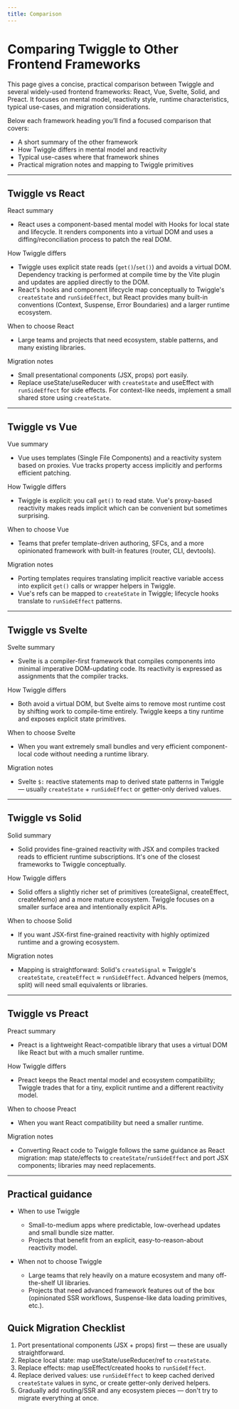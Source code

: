 ```yaml
---
title: Comparison
---
```



# Comparing Twiggle to Other Frontend Frameworks

This page gives a concise, practical comparison between Twiggle and several widely-used frontend frameworks: React, Vue, Svelte, Solid, and Preact. It focuses on mental model, reactivity style, runtime characteristics, typical use-cases, and migration considerations.

Below each framework heading you’ll find a focused comparison that covers:

- A short summary of the other framework
- How Twiggle differs in mental model and reactivity
- Typical use-cases where that framework shines
- Practical migration notes and mapping to Twiggle primitives

---

## Twiggle vs React

React summary

- React uses a component-based mental model with Hooks for local state and lifecycle. It renders components into a virtual DOM and uses a diffing/reconciliation process to patch the real DOM.

How Twiggle differs

- Twiggle uses explicit state reads (`get()`/`set()`) and avoids a virtual DOM. Dependency tracking is performed at compile time by the Vite plugin and updates are applied directly to the DOM.
- React's hooks and component lifecycle map conceptually to Twiggle's `createState` and `runSideEffect`, but React provides many built-in conventions (Context, Suspense, Error Boundaries) and a larger runtime ecosystem.

When to choose React

- Large teams and projects that need ecosystem, stable patterns, and many existing libraries.

Migration notes

- Small presentational components (JSX, props) port easily.
- Replace useState/useReducer with `createState` and useEffect with `runSideEffect` for side effects. For context-like needs, implement a small shared store using `createState`.

---

## Twiggle vs Vue

Vue summary

- Vue uses templates (Single File Components) and a reactivity system based on proxies. Vue tracks property access implicitly and performs efficient patching.

How Twiggle differs

- Twiggle is explicit: you call `get()` to read state. Vue's proxy-based reactivity makes reads implicit which can be convenient but sometimes surprising.

When to choose Vue

- Teams that prefer template-driven authoring, SFCs, and a more opinionated framework with built-in features (router, CLI, devtools).

Migration notes

- Porting templates requires translating implicit reactive variable access into explicit `get()` calls or wrapper helpers in Twiggle.
- Vue's refs can be mapped to `createState` in Twiggle; lifecycle hooks translate to `runSideEffect` patterns.

---

## Twiggle vs Svelte

Svelte summary

- Svelte is a compiler-first framework that compiles components into minimal imperative DOM-updating code. Its reactivity is expressed as assignments that the compiler tracks.

How Twiggle differs

- Both avoid a virtual DOM, but Svelte aims to remove most runtime cost by shifting work to compile-time entirely. Twiggle keeps a tiny runtime and exposes explicit state primitives.

When to choose Svelte

- When you want extremely small bundles and very efficient component-local code without needing a runtime library.

Migration notes

- Svelte `$:` reactive statements map to derived state patterns in Twiggle — usually `createState` + `runSideEffect` or getter-only derived values.

---

## Twiggle vs Solid

Solid summary

- Solid provides fine-grained reactivity with JSX and compiles tracked reads to efficient runtime subscriptions. It's one of the closest frameworks to Twiggle conceptually.

How Twiggle differs

- Solid offers a slightly richer set of primitives (createSignal, createEffect, createMemo) and a more mature ecosystem. Twiggle focuses on a smaller surface area and intentionally explicit APIs.

When to choose Solid

- If you want JSX-first fine-grained reactivity with highly optimized runtime and a growing ecosystem.

Migration notes

- Mapping is straightforward: Solid's `createSignal` ≈ Twiggle's `createState`, `createEffect` ≈ `runSideEffect`. Advanced helpers (memos, split) will need small equivalents or libraries.

---

## Twiggle vs Preact

Preact summary

- Preact is a lightweight React-compatible library that uses a virtual DOM like React but with a much smaller runtime.

How Twiggle differs

- Preact keeps the React mental model and ecosystem compatibility; Twiggle trades that for a tiny, explicit runtime and a different reactivity model.

When to choose Preact

- When you want React compatibility but need a smaller runtime.

Migration notes

- Converting React code to Twiggle follows the same guidance as React migration: map state/effects to `createState`/`runSideEffect` and port JSX components; libraries may need replacements.

---

## Practical guidance

- When to use Twiggle

	- Small-to-medium apps where predictable, low-overhead updates and small bundle size matter.
	- Projects that benefit from an explicit, easy-to-reason-about reactivity model.

- When not to choose Twiggle

	- Large teams that rely heavily on a mature ecosystem and many off-the-shelf UI libraries.
	- Projects that need advanced framework features out of the box (opinionated SSR workflows, Suspense-like data loading primitives, etc.).

## Quick Migration Checklist

1. Port presentational components (JSX + props) first — these are usually straightforward.
2. Replace local state: map useState/useReducer/ref to `createState`.
3. Replace effects: map useEffect/created hooks to `runSideEffect`.
4. Replace derived values: use `runSideEffect` to keep cached derived `createState` values in sync, or create getter-only derived helpers.
5. Gradually add routing/SSR and any ecosystem pieces — don't try to migrate everything at once.